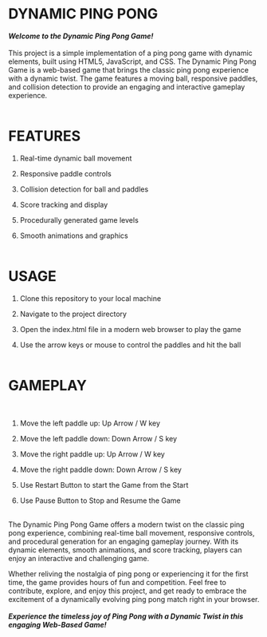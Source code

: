 # DYNAMIC PING PONG

***Welcome to the Dynamic Ping Pong Game!*** 
<br><br>
This project is a simple implementation of a ping pong game with dynamic elements, built using HTML5, JavaScript, and CSS.
The Dynamic Ping Pong Game is a web-based game that brings the classic ping pong experience with a dynamic twist. The game features a moving ball, responsive paddles, and collision detection to provide an engaging and interactive gameplay experience.
<br><br>
# FEATURES

1. Real-time dynamic ball movement

2. Responsive paddle controls
   
3. Collision detection for ball and paddles
   
4. Score tracking and display
   
5. Procedurally generated game levels
   
6. Smooth animations and graphics
<br><br>

# USAGE

1. Clone this repository to your local machine

2. Navigate to the project directory
     
3. Open the index.html file in a modern web browser to play the game
     
4. Use the arrow keys or mouse to control the paddles and hit the ball
<br><br>

# GAMEPLAY
<br>

1. Move the left paddle up: Up Arrow / W key

2. Move the left paddle down: Down Arrow / S key
   
3. Move the right paddle up: Up Arrow / W key
   
4. Move the right paddle down: Down Arrow / S key
   
5. Use Restart Button to start the Game from the Start
   
6. Use Pause Button to Stop and Resume the Game
<br><br>

The Dynamic Ping Pong Game offers a modern twist on the classic ping pong experience, combining real-time ball movement, responsive controls, and procedural generation for an engaging gameplay journey. With its dynamic elements, smooth animations, and score tracking, players can enjoy an interactive and challenging game.

Whether reliving the nostalgia of ping pong or experiencing it for the first time, the game provides hours of fun and competition. Feel free to contribute, explore, and enjoy this project, and get ready to embrace the excitement of a dynamically evolving ping pong match right in your browser.
<br><br>
***Experience the timeless joy of Ping Pong with a Dynamic Twist in this engaging Web-Based Game!***
